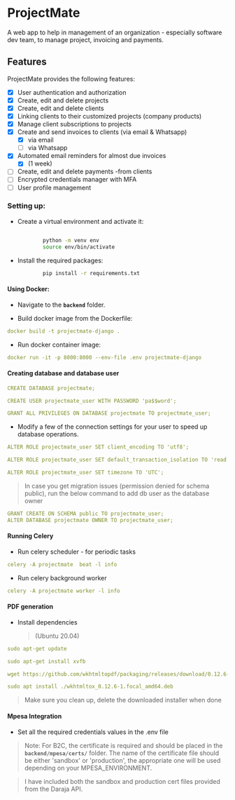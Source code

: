 # ProjectMate

A web app to help in management of an organization - especially software dev team, to manage project, invoicing and payments.

## Features

ProjectMate provides the following features:

- [x] User authentication and authorization
- [x] Create, edit and delete projects
- [x] Create, edit and delete clients
- [x] Linking clients to their customized projects (company products)
- [x] Manage client subscriptions to projects
- [x] Create and send invoices to clients (via email & Whatsapp)
  - [x] via email
  - [ ] via Whatsapp
- [x] Automated email reminders for almost due invoices
  - [x] (1 week)
- [ ] Create, edit and delete payments -from clients
- [ ] Encrypted credentials manager with MFA
- [ ] User profile management

### Setting up:

- Create a virtual environment and activate it:

  ```bash

          python -m venv env
          source env/bin/activate
  ```

- Install the required packages:
  ```bash
          pip install -r requirements.txt
  ```

#### Using Docker:

- Navigate to the **`backend`** folder.

- Build docker image from the Dockerfile:

```yaml
docker build -t projectmate-django .
```

- Run docker container image:

```yaml
docker run -it -p 8000:8000 --env-file .env projectmate-django
```

#### Creating database and database user

```yaml
CREATE DATABASE projectmate;

CREATE USER projectmate_user WITH PASSWORD 'pa$$word';

GRANT ALL PRIVILEGES ON DATABASE projectmate TO projectmate_user;
```

- Modify a few of the connection settings for your user to speed up database operations.

```yaml
ALTER ROLE projectmate_user SET client_encoding TO 'utf8';

ALTER ROLE projectmate_user SET default_transaction_isolation TO 'read committed';

ALTER ROLE projectmate_user SET timezone TO 'UTC';
```

> In case you get migration issues (permission denied for schema public), run the below command to add db user as the database owner

```yaml
GRANT CREATE ON SCHEMA public TO projectmate_user;
ALTER DATABASE projectmate OWNER TO projectmate_user;
```

#### Running Celery

- Run celery scheduler - for periodic tasks

```yaml
celery -A projectmate  beat -l info
```

- Run celery background worker

```yaml
celery -A projectmate worker -l info
```

#### PDF generation

- Install dependencies

  > (Ubuntu 20.04)

```yaml
sudo apt-get update

sudo apt-get install xvfb

wget https://github.com/wkhtmltopdf/packaging/releases/download/0.12.6-1/wkhtmltox_0.12.6-1.focal_amd64.deb

sudo apt install ./wkhtmltox_0.12.6-1.focal_amd64.deb
```

> Make sure you clean up, delete the downloaded installer when done

#### Mpesa Integration

- Set all the required credentials values in the .env file

> Note: For B2C, the certificate is required and should be placed in the **`backend/mpesa/certs/`** folder. The name of the certificate file should be either 'sandbox' or 'production', the appropriate one will be used depending on your MPESA_ENVIRONMENT.

> I have included both the sandbox and production cert files provided from the Daraja API.
